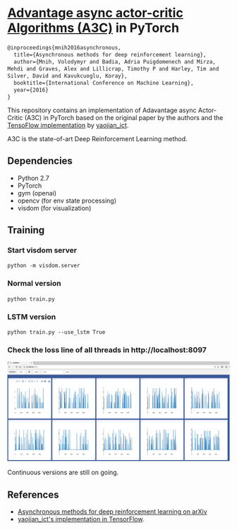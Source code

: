 # [Advantage async actor-critic Algorithms (A3C)](https://arxiv.org/abs/1602.01783) in PyTorch

```
@inproceedings{mnih2016asynchronous,
  title={Asynchronous methods for deep reinforcement learning},
  author={Mnih, Volodymyr and Badia, Adria Puigdomenech and Mirza, Mehdi and Graves, Alex and Lillicrap, Timothy P and Harley, Tim and Silver, David and Kavukcuoglu, Koray},
  booktitle={International Conference on Machine Learning},
  year={2016}
}

```

This repository contains an implementation of Adavantage async Actor-Critic (A3C) in PyTorch based on the original paper by the authors and the [TensoFlow implementation](https://github.com/yao62995/A3C) by [yaojian_ict](https://github.com/yao62995).

A3C is the state-of-art Deep Reinforcement Learning method.


## Dependencies
* Python 2.7
* PyTorch
* gym (openai)
* opencv (for env state processing)
* visdom (for visualization)

## Training

### Start visdom server

```
python -m visdom.server
```

### Normal version

```
python train.py
```

### LSTM version

```
python train.py --use_lstm True
```

### Check the loss line of all threads in http://localhost:8097
![loss_png](./assets/loss.png)


Continuous versions are still on going.

## References

* [Asynchronous methods for deep reinforcement learning on arXiv](https://arxiv.org/abs/1602.01783)
* [yaojian_ict's implementation in TensorFlow](https://github.com/yao62995/A3C).
